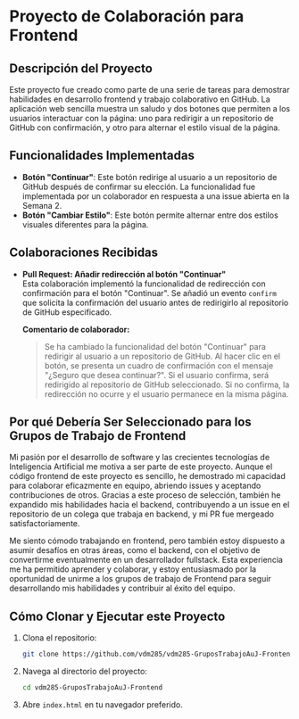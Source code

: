 # Proyecto de Colaboración para Frontend

## Descripción del Proyecto

Este proyecto fue creado como parte de una serie de tareas para demostrar habilidades en desarrollo frontend y trabajo colaborativo en GitHub. La aplicación web sencilla muestra un saludo y dos botones que permiten a los usuarios interactuar con la página: uno para redirigir a un repositorio de GitHub con confirmación, y otro para alternar el estilo visual de la página.

## Funcionalidades Implementadas

- **Botón "Continuar"**: Este botón redirige al usuario a un repositorio de GitHub después de confirmar su elección. La funcionalidad fue implementada por un colaborador en respuesta a una issue abierta en la Semana 2.
- **Botón "Cambiar Estilo"**: Este botón permite alternar entre dos estilos visuales diferentes para la página.

## Colaboraciones Recibidas

- **Pull Request: Añadir redirección al botón "Continuar"**  
  Esta colaboración implementó la funcionalidad de redirección con confirmación para el botón "Continuar". Se añadió un evento `confirm` que solicita la confirmación del usuario antes de redirigirlo al repositorio de GitHub especificado.

  **Comentario de colaborador:**
  > Se ha cambiado la funcionalidad del botón "Continuar" para redirigir al usuario a un repositorio de GitHub. Al hacer clic en el botón, se presenta un cuadro de confirmación con el mensaje "¿Seguro que desea continuar?". Si el usuario confirma, será redirigido al repositorio de GitHub seleccionado. Si no confirma, la redirección no ocurre y el usuario permanece en la misma página.

## Por qué Debería Ser Seleccionado para los Grupos de Trabajo de Frontend

Mi pasión por el desarrollo de software y las crecientes tecnologías de Inteligencia Artificial me motiva a ser parte de este proyecto. Aunque el código frontend de este proyecto es sencillo, he demostrado mi capacidad para colaborar eficazmente en equipo, abriendo issues y aceptando contribuciones de otros. Gracias a este proceso de selección, también he expandido mis habilidades hacia el backend, contribuyendo a un issue en el repositorio de un colega que trabaja en backend, y mi PR fue mergeado satisfactoriamente.

Me siento cómodo trabajando en frontend, pero también estoy dispuesto a asumir desafíos en otras áreas, como el backend, con el objetivo de convertirme eventualmente en un desarrollador fullstack. Esta experiencia me ha permitido aprender y colaborar, y estoy entusiasmado por la oportunidad de unirme a los grupos de trabajo de Frontend para seguir desarrollando mis habilidades y contribuir al éxito del equipo.

## Cómo Clonar y Ejecutar este Proyecto

1. Clona el repositorio:
   ```bash
   git clone https://github.com/vdm285/vdm285-GruposTrabajoAuJ-Frontend.git
   ```
2. Navega al directorio del proyecto:
   ```bash
   cd vdm285-GruposTrabajoAuJ-Frontend
   ```
3. Abre `index.html` en tu navegador preferido.